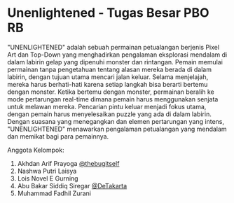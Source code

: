 
# Unenlightened - Tugas Besar PBO RB

"UNENLIGHTENED" adalah sebuah permainan petualangan berjenis Pixel Art dan Top-Down yang menghadirkan pengalaman eksplorasi mendalam di dalam labirin gelap yang dipenuhi monster dan rintangan. Pemain memulai permainan tanpa pengetahuan tentang alasan mereka berada di dalam labirin, dengan tujuan utama mencari jalan keluar. Selama menjelajah, mereka harus berhati-hati karena setiap langkah bisa berarti bertemu dengan monster. Ketika bertemu dengan monster, permainan beralih ke mode pertarungan real-time dimana pemain harus menggunakan senjata untuk melawan mereka. Pencarian pintu keluar menjadi fokus utama, dengan pemain harus menyelesaikan puzzle yang ada di dalam labirin. Dengan suasana yang menegangkan dan elemen pertarungan yang intens, "UNENLIGHTENED" menawarkan pengalaman petualangan yang mendalam dan memikat bagi para pemainnya.

Anggota Kelompok:
1. Akhdan Arif Prayoga [@thebugitself](https://www.github.com/thebugitself)
2. Nashwa Putri Laisya
3. Lois Novel E Gurning
4. Abu Bakar Siddiq Siregar [@DeTakarta](https://www.github.com/DeTakarta)
5. Muhammad Fadhil Zurani

